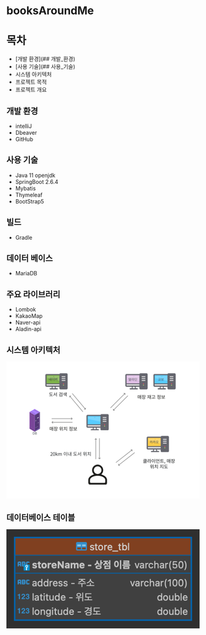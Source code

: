 # booksAroundMe
# 목차
* [개발 환경](## 개발_환경)
* [사용 기술](## 사용_기술)
* 시스템 아키텍처
* 프로젝트 목적
* 프로젝트 개요

## 개발 환경
* intelliJ
* Dbeaver
* GitHub

## 사용 기술
* Java 11 openjdk
* SpringBoot 2.6.4
* Mybatis
* Thymeleaf
* BootStrap5

## 빌드
<ul>
<li>Gradle</li>
</ul>

## 데이터 베이스
<ul>
<li>MariaDB</li>
</ul>

## 주요 라이브러리
<ul>
<li>Lombok</li>
<li>KakaoMap</li>
<li>Naver-api</li>
<li>Aladin-api</li>
</ul>

## 시스템 아키텍처
<img src="src/main/resources/static/images/attach1.png">

## 데이터베이스 테이블
<img src="src/main/resources/static/images/attach2.png">
